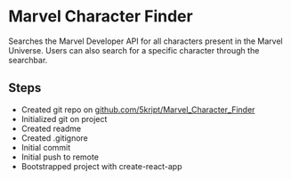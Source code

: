 # Marvel Character Finder
Searches the Marvel Developer API for all characters present in the Marvel Universe. Users can also search for a specific character through the searchbar.

## Steps
- Created git repo on [github.com/5kript/Marvel_Character_Finder](https://github.com/5kript/Marvel_Character_Finder)
- Initialized git on project
- Created readme
- Created .gitignore
- Initial commit
- Initial push to remote
- Bootstrapped project with create-react-app
